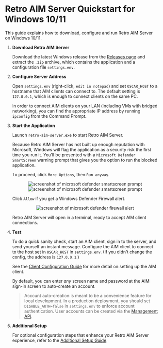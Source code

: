 # Retro AIM Server Quickstart for Windows 10/11

This guide explains how to download, configure and run Retro AIM Server on Windows 10/11.

1. **Download Retro AIM Server**

   Download the latest Windows release from the [Releases page](https://github.com/mk6i/retro-aim-server/releases) and
   extract the `.zip` archive, which contains the application and a configuration file `settings.env`.

2. **Configure Server Address**

   Open `settings.env` (right-click, `edit in notepad`) and set `OSCAR_HOST` to a hostname that AIM clients can connect
   to. The default setting is `127.0.0.1`, which is enough to connect clients on the same PC.

   In order to connect AIM clients on your LAN (including VMs with bridged networking), you can find the appropriate IP
   address by running `ipconfig` from the Command Prompt.

3. **Start the Application**

   Launch `retro-aim-server.exe` to start Retro AIM Server.

   Because Retro AIM Server has not built up enough reputation with Microsoft, Windows will flag the application as a
   security risk the first time you run it. You'll be presented with a `Microsoft Defender SmartScreen` warning prompt
   that gives you the option to run the blocked application.

   To proceed, click `More Options`, then `Run anyway`.

    <p align="center">
      <img alt="screenshot of microsoft defender smartscreen prompt" src="https://github.com/mk6i/retro-aim-server/assets/2894330/9ab0966b-d5dd-4b70-ba16-483e5c458f89">
      <img alt="screenshot of microsoft defender smartscreen prompt" src="https://github.com/mk6i/retro-aim-server/assets/2894330/5d4106c6-0ce6-4d4f-9260-e9bbb777c770">
    </p>

   Click `Allow` if you get a Windows Defender Firewall alert.

    <p align="center">
      <img alt="screenshot of microsoft defender firewall alert" src="https://github.com/user-attachments/assets/9ec6cbc4-5445-43bd-a64e-512fd15f8f0b">
    </p>

   Retro AIM Server will open in a terminal, ready to accept AIM client connections.

4. **Test**

   To do a quick sanity check, start an AIM client, sign in to the server, and send yourself an instant message.
   Configure the AIM client to connect to the host set in `OSCAR_HOST` in `settings.env`. (If you didn't change the
   config, the address is `127.0.0.1`.)

   See the [Client Configuration Guide](./CLIENT.md) for more detail on setting up the AIM client.

   By default, you can enter *any* screen name and password at the AIM sign-in screen to auto-create an account.

   > Account auto-creation is meant to be a convenience feature for local development. In a production deployment, you
   should set `DISABLE_AUTH=false` in `settings.env` to enforce account authentication. User accounts can be created via
   the [Management API](../README.md#-management-api).

5. **Additional Setup**

   For optional configuration steps that enhance your Retro AIM Server experience, refer to
   the [Additional Setup Guide](./ADDITIONAL_SETUP.md).